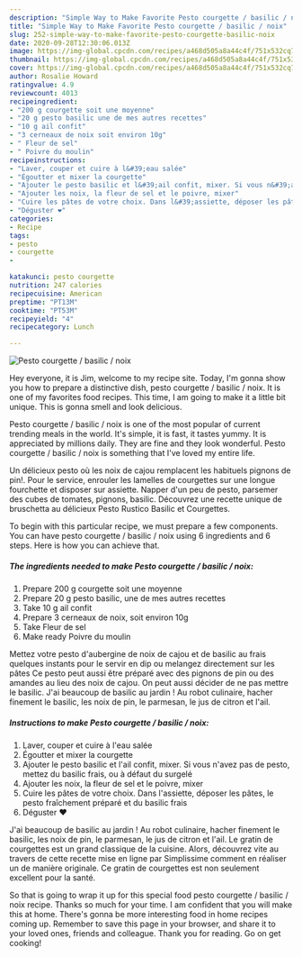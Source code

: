 ```yaml
---
description: "Simple Way to Make Favorite Pesto courgette / basilic / noix"
title: "Simple Way to Make Favorite Pesto courgette / basilic / noix"
slug: 252-simple-way-to-make-favorite-pesto-courgette-basilic-noix
date: 2020-09-28T12:30:06.013Z
image: https://img-global.cpcdn.com/recipes/a468d505a8a44c4f/751x532cq70/pesto-courgette-basilic-noix-photo-principale-de-la-recette.jpg
thumbnail: https://img-global.cpcdn.com/recipes/a468d505a8a44c4f/751x532cq70/pesto-courgette-basilic-noix-photo-principale-de-la-recette.jpg
cover: https://img-global.cpcdn.com/recipes/a468d505a8a44c4f/751x532cq70/pesto-courgette-basilic-noix-photo-principale-de-la-recette.jpg
author: Rosalie Howard
ratingvalue: 4.9
reviewcount: 4013
recipeingredient:
- "200 g courgette soit une moyenne"
- "20 g pesto basilic une de mes autres recettes"
- "10 g ail confit"
- "3 cerneaux de noix soit environ 10g"
- " Fleur de sel"
- " Poivre du moulin"
recipeinstructions:
- "Laver, couper et cuire à l&#39;eau salée"
- "Égoutter et mixer la courgette"
- "Ajouter le pesto basilic et l&#39;ail confit, mixer. Si vous n&#39;avez pas de pesto, mettez du basilic frais, ou à défaut du surgelé"
- "Ajouter les noix, la fleur de sel et le poivre, mixer"
- "Cuire les pâtes de votre choix. Dans l&#39;assiette, déposer les pâtes, le pesto fraîchement préparé et du basilic frais"
- "Déguster ❤️"
categories:
- Recipe
tags:
- pesto
- courgette
- 

katakunci: pesto courgette  
nutrition: 247 calories
recipecuisine: American
preptime: "PT13M"
cooktime: "PT53M"
recipeyield: "4"
recipecategory: Lunch

---
```



![Pesto courgette / basilic / noix](https://img-global.cpcdn.com/recipes/a468d505a8a44c4f/751x532cq70/pesto-courgette-basilic-noix-photo-principale-de-la-recette.jpg)

Hey everyone, it is Jim, welcome to my recipe site. Today, I'm gonna show you how to prepare a distinctive dish, pesto courgette / basilic / noix. It is one of my favorites food recipes. This time, I am going to make it a little bit unique. This is gonna smell and look delicious.

Pesto courgette / basilic / noix is one of the most popular of current trending meals in the world. It's simple, it is fast, it tastes yummy. It is appreciated by millions daily. They are fine and they look wonderful. Pesto courgette / basilic / noix is something that I've loved my entire life.

Un délicieux pesto où les noix de cajou remplacent les habituels pignons de pin!. Pour le service, enrouler les lamelles de courgettes sur une longue fourchette et disposer sur assiette. Napper d&#39;un peu de pesto, parsemer des cubes de tomates, pignons, basilic. Découvrez une recette unique de bruschetta au délicieux Pesto Rustico Basilic et Courgettes.


To begin with this particular recipe, we must prepare a few components. You can have pesto courgette / basilic / noix using 6 ingredients and 6 steps. Here is how you can achieve that.

<!--inarticleads1-->

##### The ingredients needed to make Pesto courgette / basilic / noix:

1. Prepare 200 g courgette soit une moyenne
1. Prepare 20 g pesto basilic, une de mes autres recettes
1. Take 10 g ail confit
1. Prepare 3 cerneaux de noix, soit environ 10g
1. Take  Fleur de sel
1. Make ready  Poivre du moulin


Mettez votre pesto d&#39;aubergine de noix de cajou et de basilic au frais quelques instants pour le servir en dip ou melangez directement sur les pâtes Ce pesto peut aussi être préparé avec des pignons de pin ou des amandes au lieu des noix de cajou. On peut aussi décider de ne pas mettre le basilic. J&#39;ai beaucoup de basilic au jardin ! Au robot culinaire, hacher finement le basilic, les noix de pin, le parmesan, le jus de citron et l&#39;ail. 

<!--inarticleads2-->

##### Instructions to make Pesto courgette / basilic / noix:

1. Laver, couper et cuire à l&#39;eau salée
1. Égoutter et mixer la courgette
1. Ajouter le pesto basilic et l&#39;ail confit, mixer. Si vous n&#39;avez pas de pesto, mettez du basilic frais, ou à défaut du surgelé
1. Ajouter les noix, la fleur de sel et le poivre, mixer
1. Cuire les pâtes de votre choix. Dans l&#39;assiette, déposer les pâtes, le pesto fraîchement préparé et du basilic frais
1. Déguster ❤️


J&#39;ai beaucoup de basilic au jardin ! Au robot culinaire, hacher finement le basilic, les noix de pin, le parmesan, le jus de citron et l&#39;ail. Le gratin de courgettes est un grand classique de la cuisine. Alors, découvrez vite au travers de cette recette mise en ligne par Simplissime comment en réaliser un de manière originale. Ce gratin de courgettes est non seulement excellent pour la santé. 

So that is going to wrap it up for this special food pesto courgette / basilic / noix recipe. Thanks so much for your time. I am confident that you will make this at home. There's gonna be more interesting food in home recipes coming up. Remember to save this page in your browser, and share it to your loved ones, friends and colleague. Thank you for reading. Go on get cooking!
